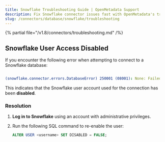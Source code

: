 ```yaml
---
title: Snowflake Troubleshooting Guide | OpenMetadata Support
description: Fix Snowflake connector issues fast with OpenMetadata's troubleshooting guide. Get solutions for common problems, error codes, and connection failures.
slug: /connectors/database/snowflake/troubleshooting
---
```


{% partial file="/v1.8/connectors/troubleshooting.md" /%}

## Snowflake User Access Disabled

If you encounter the following error when attempting to connect to a Snowflake database:

```yaml

(snowflake.connector.errors.DatabaseError) 250001 (08001): None: Failed to connect to DB: <your-account>.snowflakecomputing.com:443. User access disabled. Contact your local system administrator.

```

This indicates that the Snowflake user account used for the connection has been **disabled**.


### Resolution

1. **Log in to Snowflake** using an account with administrative privileges.
2. Run the following SQL command to re-enable the user:

   ```sql
   ALTER USER <username> SET DISABLED = FALSE;
    ```
